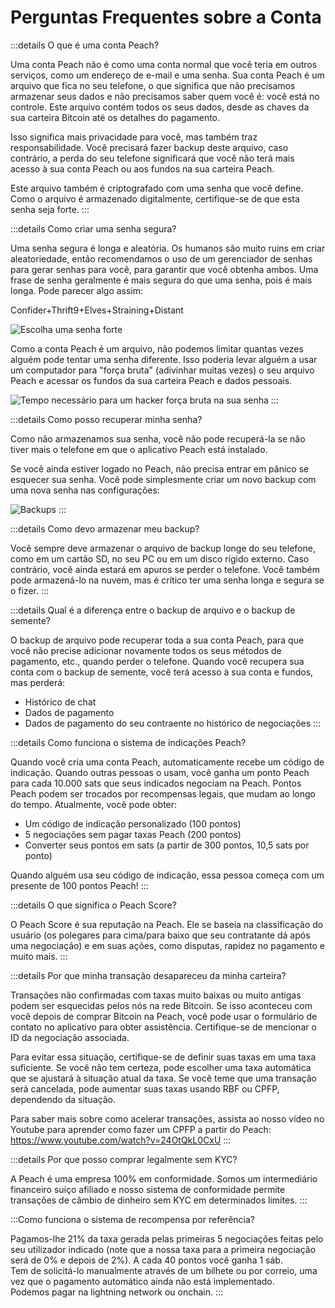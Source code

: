 # Perguntas Frequentes sobre a Conta

:::details O que é uma conta Peach?

Uma conta Peach não é como uma conta normal que você teria em outros serviços, como um endereço de e-mail e uma senha. Sua conta Peach é um arquivo que fica no seu telefone, o que significa que não precisamos armazenar seus dados e não precisamos saber quem você é: você está no controle. Este arquivo contém todos os seus dados, desde as chaves da sua carteira Bitcoin até os detalhes do pagamento.

Isso significa mais privacidade para você, mas também traz responsabilidade. Você precisará fazer backup deste arquivo, caso contrário, a perda do seu telefone significará que você não terá mais acesso à sua conta Peach ou aos fundos na sua carteira Peach.

Este arquivo também é criptografado com uma senha que você define. Como o arquivo é armazenado digitalmente, certifique-se de que esta senha seja forte.
:::

:::details Como criar uma senha segura?

Uma senha segura é longa e aleatória. Os humanos são muito ruins em criar aleatoriedade, então recomendamos o uso de um gerenciador de senhas para gerar senhas para você, para garantir que você obtenha ambos. Uma frase de senha geralmente é mais segura do que uma senha, pois é mais longa. Pode parecer algo assim:

Confider+Thrift9+Elves+Straining+Distant

![Escolha uma senha forte](/img/faq/account/StrongPassword.png)

Como a conta Peach é um arquivo, não podemos limitar quantas vezes alguém pode tentar uma senha diferente. Isso poderia levar alguém a usar um computador para "força bruta" (adivinhar muitas vezes) o seu arquivo Peach e acessar os fundos da sua carteira Peach e dados pessoais.

![Tempo necessário para um hacker força bruta na sua senha](/img/faq/account/PWBruteForce.png)
:::

:::details Como posso recuperar minha senha?

Como não armazenamos sua senha, você não pode recuperá-la se não tiver mais o telefone em que o aplicativo Peach está instalado.

Se você ainda estiver logado no Peach, não precisa entrar em pânico se esquecer sua senha. Você pode simplesmente criar um novo backup com uma nova senha nas configurações:

![Backups](/img/faq/account/backups.png)
:::

:::details Como devo armazenar meu backup?

Você sempre deve armazenar o arquivo de backup longe do seu telefone, como em um cartão SD, no seu PC ou em um disco rígido externo. Caso contrário, você ainda estará em apuros se perder o telefone. Você também pode armazená-lo na nuvem, mas é crítico ter uma senha longa e segura se o fizer.
:::

:::details Qual é a diferença entre o backup de arquivo e o backup de semente?

O backup de arquivo pode recuperar toda a sua conta Peach, para que você não precise adicionar novamente todos os seus métodos de pagamento, etc., quando perder o telefone. Quando você recupera sua conta com o backup de semente, você terá acesso à sua conta e fundos, mas perderá:

- Histórico de chat
- Dados de pagamento
- Dados de pagamento do seu contraente no histórico de negociações
  :::

:::details Como funciona o sistema de indicações Peach?

Quando você cria uma conta Peach, automaticamente recebe um código de indicação. Quando outras pessoas o usam, você ganha um ponto Peach para cada 10.000 sats que seus indicados negociam na Peach. Pontos Peach podem ser trocados por recompensas legais, que mudam ao longo do tempo. Atualmente, você pode obter:

- Um código de indicação personalizado (100 pontos)
- 5 negociações sem pagar taxas Peach (200 pontos)
- Converter seus pontos em sats (a partir de 300 pontos, 10,5 sats por ponto)

Quando alguém usa seu código de indicação, essa pessoa começa com um presente de 100 pontos Peach!
:::

:::details O que significa o Peach Score?

O Peach Score é sua reputação na Peach. Ele se baseia na classificação do usuário (os polegares para cima/para baixo que seu contratante dá após uma negociação) e em suas ações, como disputas, rapidez no pagamento e muito mais.
:::

:::details Por que minha transação desapareceu da minha carteira?

Transações não confirmadas com taxas muito baixas ou muito antigas podem ser esquecidas pelos nós na rede Bitcoin. Se isso aconteceu com você depois de comprar Bitcoin na Peach, você pode usar o formulário de contato no aplicativo para obter assistência. Certifique-se de mencionar o ID da negociação associada.

Para evitar essa situação, certifique-se de definir suas taxas em uma taxa suficiente. Se você não tem certeza, pode escolher uma taxa automática que se ajustará à situação atual da taxa. Se você teme que uma transação será cancelada, pode aumentar suas taxas usando RBF ou CPFP, dependendo da situação.

Para saber mais sobre como acelerar transações, assista ao nosso vídeo no Youtube para aprender como fazer um CPFP a partir do Peach: https://www.youtube.com/watch?v=24OtQkL0CxU
:::

:::details Por que posso comprar legalmente sem KYC?

A Peach é uma empresa 100% em conformidade. Somos um intermediário financeiro suíço afiliado e nosso sistema de conformidade permite transações de câmbio de dinheiro sem KYC em determinados limites.
:::

:::Como funciona o sistema de recompensa por referência? 

Pagamos-lhe 21% da taxa gerada pelas primeiras 5 negociações feitas pelo seu utilizador indicado (note que a nossa taxa para a primeira negociação será de 0% e depois de 2%). A cada 40 pontos você ganha 1 sáb.  
Tem de solicitá-lo manualmente através de um bilhete ou por correio, uma vez que o pagamento automático ainda não está implementado.  
Podemos pagar na lightning network ou onchain.
:::
